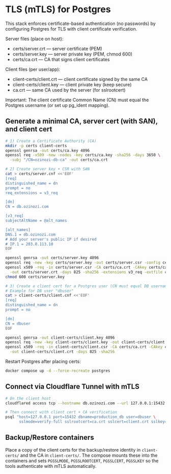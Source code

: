 # TLS (mTLS) for Postgres

This stack enforces certificate-based authentication (no passwords) by configuring Postgres for TLS with client certificate verification.

Server files (place on host):
- certs/server.crt — server certificate (PEM)
- certs/server.key — server private key (PEM, chmod 600)
- certs/ca.crt — CA that signs client certificates

Client files (per user/app):
- client-certs/client.crt — client certificate signed by the same CA
- client-certs/client.key — client private key (keep secure)
- ca.crt — same CA used by the server (for sslrootcert)

Important: The client certificate Common Name (CN) must equal the Postgres username (or set up pg_ident mapping).

## Generate a minimal CA, server cert (with SAN), and client cert

```bash
# 1) Create a Certificate Authority (CA)
mkdir -p certs client-certs
openssl genrsa -out certs/ca.key 4096
openssl req -x509 -new -nodes -key certs/ca.key -sha256 -days 3650 \
  -subj "/CN=ozinozi-db-ca" -out certs/ca.crt

# 2) Create server key + CSR with SAN
cat > certs/server.cnf <<'EOF'
[req]
distinguished_name = dn
prompt = no
req_extensions = v3_req

[dn]
CN = db.ozinozi.com

[v3_req]
subjectAltName = @alt_names

[alt_names]
DNS.1 = db.ozinozi.com
# Add your server's public IP if desired
# IP.1 = 203.0.113.10
EOF

openssl genrsa -out certs/server.key 4096
openssl req -new -key certs/server.key -out certs/server.csr -config certs/server.cnf
openssl x509 -req -in certs/server.csr -CA certs/ca.crt -CAkey certs/ca.key -CAcreateserial \
  -out certs/server.crt -days 825 -sha256 -extensions v3_req -extfile certs/server.cnf
chmod 600 certs/server.key

# 3) Create a client cert for a Postgres user (CN must equal DB username)
# Example for DB user "dbuser"
cat > client-certs/client.cnf <<'EOF'
[req]
distinguished_name = dn
prompt = no

[dn]
CN = dbuser
EOF

openssl genrsa -out client-certs/client.key 4096
openssl req -new -key client-certs/client.key -out client-certs/client.csr -config client-certs/client.cnf
openssl x509 -req -in client-certs/client.csr -CA certs/ca.crt -CAkey certs/ca.key \
  -out client-certs/client.crt -days 825 -sha256
```

Restart Postgres after placing certs:

```bash
docker compose up -d --force-recreate postgres
```

## Connect via Cloudflare Tunnel with mTLS

```bash
# On the client host
cloudflared access tcp --hostname db.ozinozi.com --url 127.0.0.1:15432

# Then connect with client cert + CA verification
psql "host=127.0.0.1 port=15432 dbname=production_db user=dbuser \
      sslmode=verify-full sslrootcert=ca.crt sslcert=client.crt sslkey=client.key"
```

## Backup/Restore containers

Place a copy of the client certs for the backup/restore identity in `client-certs/` and the CA in `client-certs/`. The compose mounts these into the containers and sets `PGSSLMODE`, `PGSSLROOTCERT`, `PGSSLCERT`, `PGSSLKEY` so the tools authenticate with mTLS automatically.
